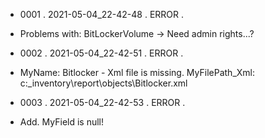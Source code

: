 * 0001  .  2021-05-04_22-42-48  .  ERROR  .  
* Problems with: BitLockerVolume -> Need admin rights...?
 
 
 
* 0002  .  2021-05-04_22-42-51  .  ERROR  .  
* MyName: Bitlocker - Xml file is missing. MyFilePath_Xml: c:\_inventory\report\objects\Bitlocker.xml
 
 
 
* 0003  .  2021-05-04_22-42-53  .  ERROR  .  
* Add. MyField is null!
 
 
 
